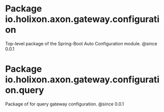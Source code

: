 # Package io.holixon.axon.gateway.configuration

Top-level package of the Spring-Boot Auto Configuration module.
@since 0.0.1

# Package io.holixon.axon.gateway.configuration.query

Package of for query gateway configuration.
@since 0.0.1

